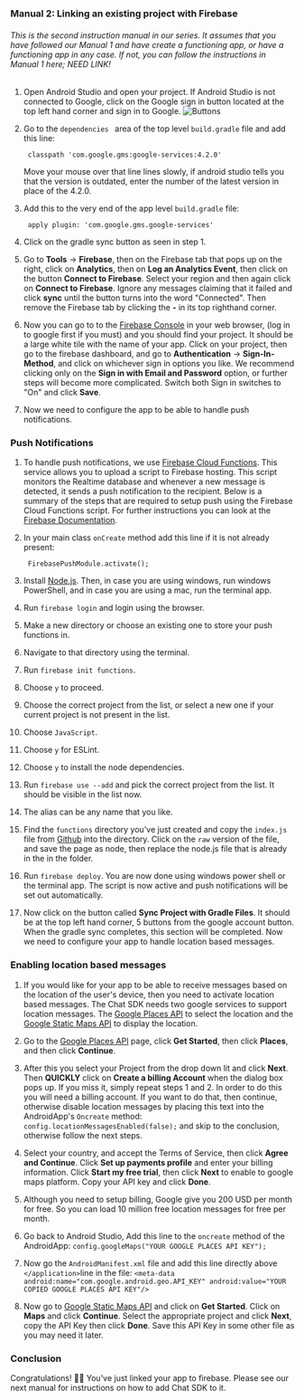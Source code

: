 ### Manual 2: Linking an existing project with Firebase

###### This is the second instruction manual in our series. It assumes that you have followed our Manual 1  and have create a functioning app, or have a functioning app in any case. If not, you can follow the instructions in Manual 1 here; NEED LINK!

1. Open Android Studio and open your project. If Android Studio is not connected to Google, click on the Google sign in button located at the top left hand corner and sign in to Google. ![Buttons](https://www.dropbox.com/s/kf97cfn3tk2u05c/Buttons2.png)

2. Go to the `dependencies ` area of the top level `build.gradle` file and add this line:

   ```
    classpath 'com.google.gms:google-services:4.2.0'
   ```

      Move your mouse over that line lines slowly, if android studio tells you that the version is outdated, enter the number of the latest version in place of the 4.2.0.

3. Add this to the very end of the app level `build.gradle` file:

   ```
    apply plugin: 'com.google.gms.google-services'
   ```

4. Click on the gradle sync button as seen in step 1.

5. Go to **Tools** -> **Firebase**, then on the Firebase tab that pops up on the right, click on **Analytics**, then on **Log an Analytics Event**, then click on the button **Connect to Firebase**. Select your region and then again click on **Connect to Firebase**. Ignore any messages claiming that it failed and click **sync** until the button turns into the word "Connected". Then remove the Firebase tab by clicking the **-** in its top righthand corner.

6. Now you can go to to the [Firebase Console](https://console.firebase.google.com/) in your web browser, (log in to google first if you must) and you should find your project. It should be a large white tile with the name of your app. Click on your project, then go to the firebase dashboard, and go to **Authentication** -> **Sign-In-Method**, and click on whichever sign in options you like. We recommend clicking only on the **Sign in with Email and Password** option, or further steps will become more complicated. Switch both Sign in switches to "On" and click **Save**.

7. Now we need to configure the app to be able to handle push notifications.

### Push Notifications

1. To handle push notifications, we use [Firebase Cloud Functions](https://firebase.google.com/docs/functions/).  This service allows you to upload a script to Firebase hosting. This  script monitors the Realtime database and whenever a new message is  detected, it sends a push notification to the recipient. Below is a summary of the steps that are required to setup push using  the Firebase Cloud Functions script. For further instructions you can  look at the [Firebase Documentation](https://firebase.google.com/docs/functions/get-started).

2. In your main class `onCreate` method add this line if it is not already present:

   ```
    FirebasePushModule.activate();
   ```

3. Install [Node.js](https://nodejs.org/). Then, in case you are using windows, run windows PowerShell, and in case you are using a mac, run the terminal app.

4. Run `firebase login` and login using the browser.

5. Make a new directory or choose an existing one to store your push functions in.

6. Navigate to that directory using the terminal.

7. Run `firebase init functions`.

8. Choose `y` to proceed.

9. Choose the correct project from the list, or select a new one if your current project is not present in the list.

10. Choose `JavaScript`.

11. Choose `y` for ESLint.

12. Choose `y` to install the node dependencies.

13. Run `firebase use --add` and pick the correct project from the list. It should be visible in the list now.

14. The alias can be any name that you like.

15. Find the `functions` directory you've just created and copy the `index.js` file from [Github](https://github.com/chat-sdk/chat-sdk-android/tree/master/FirebasePushNotifications) into the directory. Click on the `raw` version of the file, and save the page as node, then replace the node.js file that is already in the in the folder.

16. Run `firebase deploy`. You are now done using windows power shell or the terminal app. The script is now active and push notifications will be set out automatically.

17. Now click on the button called **Sync Project with Gradle Files**. It should be at the top left hand corner, 5 buttons from the google account button. When the gradle sync completes, this section will be completed. Now we need to configure your app to handle location based messages.

### Enabling location based messages

1. If you would like for your app to be able to receive messages based on the location of the user's device, then you need to activate location based messages. The Chat SDK needs two google services to support location messages. The [Google Places API](https://developers.google.com/places/) to select the location and the [Google Static Maps API](https://developers.google.com/maps/documentation/static-maps/) to display the location.

2. Go to the [Google Places API](https://developers.google.com/places/) page, click **Get Started**, then click **Places**, and then click **Continue**.

3. After this you select your Project from the drop down lit and click **Next**. Then **QUICKLY** click on **Create a billing Account** when the dialog box pops up. If you miss it, simply repeat steps 1 and 2. In order to do this you will need a billing account. If you want to do that, then continue, otherwise disable location messages by placing this text into the AndroidApp's `Oncreate` method: ```config.locationMessagesEnabled(false);``` and skip to the conclusion, otherwise follow the next steps.

4. Select your country, and accept the Terms of Service, then click **Agree and Continue**. Click **Set up payments profile** and enter your billing information. Click **Start my free trial**, then click **Next** to enable to google maps platform. Copy your API key and click **Done**.

5. Although you need to setup billing, Google give you 200 USD per month for free. So you can load 10 million free location messages for free per month.

6. Go back to Android Studio, Add this line to the `oncreate` method of the AndroidApp: `config.googleMaps("YOUR GOOGLE PLACES API KEY");`

7. Now go the `AndroidManifest.xml` file and add this line directly above `</application>`line in the file: `<meta-data android:name="com.google.android.geo.API_KEY" android:value="YOUR COPIED GOOGLE PLACES API KEY"/>`

8. Now go to [Google Static Maps API](https://developers.google.com/maps/documentation/static-maps/) and click on **Get Started**. Click on **Maps** and click **Continue**. Select the appropriate project and click **Next**, copy the API Key then click **Done**. Save this API Key in some other file as you may need it later.


### Conclusion

Congratulations! 🎉🎉 You've just linked your app to firebase. Please see our next manual for instructions on how to add Chat SDK to it.

